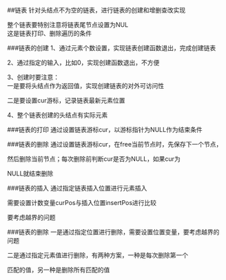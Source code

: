 ##链表
针对头结点不为空的链表，进行链表的创建和增删查改实现    

整个链表要特别注意将链表尾节点设置为NUL         
这是链表打印、删除遍历的条件      

###链表的创建
1、通过元素个数设置，实现链表创建函数退出，完成创建链表       

2、通过指定的输入，比如0，实现创建函数退出，不方便      

3、创建时要注意：  
一是要将头结点作为返回值，实现创建链表的对外可访问性 

二是要设置cur游标，记录链表最新元素位置    

4、整个链表创建的头结点有实际元素     


###链表的打印
通过设置链表游标cur，以游标指针为NULL作为结束条件       



###链表的删除
通过设置链表游标cur，在free当前节点时，先保存下一个节点， 

然后删除当前节点；每次删除前判断cur是否为NULL，如果cur为      

NULL就结束删除     


###链表的插入
通过指定链表插入位置进行元素插入   

需要设置计数变量curPos与插入位置insertPos进行比较    

要考虑越界的问题


###链表的删除
一是通过指定位置进行删除，需要设置位置变量，要考虑越界的问题   

二是通过指定元素值进行删除，有两种方案，一种是每次删除第一个   

匹配的值，另一种是删除所有匹配的值     
